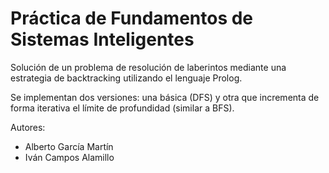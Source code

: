 # Práctica de Fundamentos de Sistemas Inteligentes
Solución de un problema de resolución de laberintos mediante una estrategia de backtracking utilizando el lenguaje Prolog.

Se implementan dos versiones: una básica (DFS) y otra que incrementa de forma iterativa el límite de profundidad (similar a BFS).

Autores:
- Alberto García Martín
- Iván Campos Alamillo
